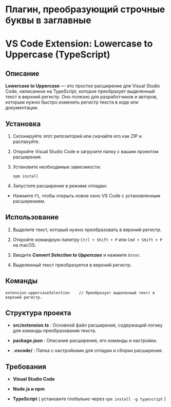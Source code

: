 # Плагин, преобразующий строчные буквы в заглавные
# VS Code Extension: Lowercase to Uppercase (TypeScript)

## Описание

**Lowercase to Uppercase** — это простое расширение для Visual Studio Code, написанное на TypeScript, которое преобразует выделенный текст в верхний регистр. Оно полезно для разработчиков и авторов, которым нужно быстро изменить регистр текста в коде или документации.

## Установка

1. Склонируйте этот репозиторий или скачайте его как ZIP и распакуйте.
2. Откройте Visual Studio Code и загрузите папку с вашим проектом расширения.
3. Установите необходимые зависимости:
   
   ```
   npm install
   ```
4. Запустите расширение в режиме отладки:
 * Нажмите ```F5```, чтобы открыть новое окно VS Code с установленным расширением.

## Использование

1. Выделите текст, который нужно преобразовать в верхний регистр.
    
2. Откройте командную палитру ```Ctrl + Shift + P``` или ```Cmd + Shift + P``` на macOS. 
3. Введите ***Convert Selection to Uppercase*** и нажмите ```Enter```. 
4. Выделенный текст преобразуется в верхний регистр.

## Команды

```
extension.uppercaseSelection	// Преобразует выделенный текст в верхний регистр.
```

## Структура проекта

* **src/extension.ts** : Основной файл расширения, содержащий логику для команды преобразования текста.
  
* **package.json** : Описание расширения, его команды и настройки.
* **.vscode/** : Папка с настройками для отладки и сборки расширения.

## Требования

* **Visual Studio Code**

* **Node.js и npm**
* **TypeScript** ( установите глобально через ```npm install -g typescript``` )
   

